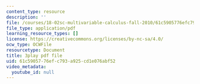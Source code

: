 ```yaml
---
content_type: resource
description: ''
file: /courses/18-02sc-multivariable-calculus-fall-2010/61c5905776efc793a925cd1e076abf52_YwZYSTQs-Hk.pdf
file_type: application/pdf
learning_resource_types: []
license: https://creativecommons.org/licenses/by-nc-sa/4.0/
ocw_type: OCWFile
resourcetype: Document
title: 3play pdf file
uid: 61c59057-76ef-c793-a925-cd1e076abf52
video_metadata:
  youtube_id: null
---
```

